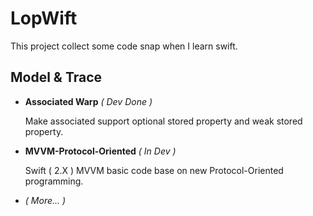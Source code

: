 # LopWift
This project collect some code snap when I learn swift.
## Model & Trace
- **Associated Warp** *( Dev Done )*

    Make associated support optional stored property and weak stored property.
    
- **MVVM-Protocol-Oriented** *( In Dev )*

    Swift ( 2.X ) MVVM basic code base on new Protocol-Oriented programming.

- *( More... )*
